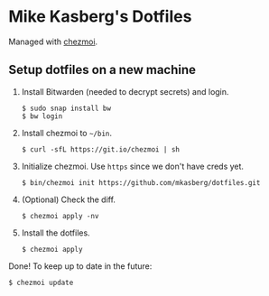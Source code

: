 # Mike Kasberg's Dotfiles

Managed with [chezmoi](https://www.chezmoi.io).

## Setup dotfiles on a new machine

  1. Install Bitwarden (needed to decrypt secrets) and login.
     ```
     $ sudo snap install bw
     $ bw login
     ```

  2. Install chezmoi to `~/bin`.
     ```
     $ curl -sfL https://git.io/chezmoi | sh
     ```

  3. Initialize chezmoi. Use `https` since we don't have creds yet.
     ```
     $ bin/chezmoi init https://github.com/mkasberg/dotfiles.git
     ```

  4. (Optional) Check the diff.
     ```
     $ chezmoi apply -nv
     ```

  5. Install the dotfiles.
     ```
     $ chezmoi apply
     ```

Done! To keep up to date in the future:

```
$ chezmoi update
```

